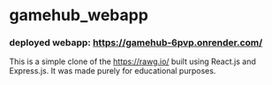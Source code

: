 # gamehub_webapp

### deployed webapp: https://gamehub-6pvp.onrender.com/

This is a simple clone of the https://rawg.io/ built using React.js and Express.js. It was made purely for educational purposes.